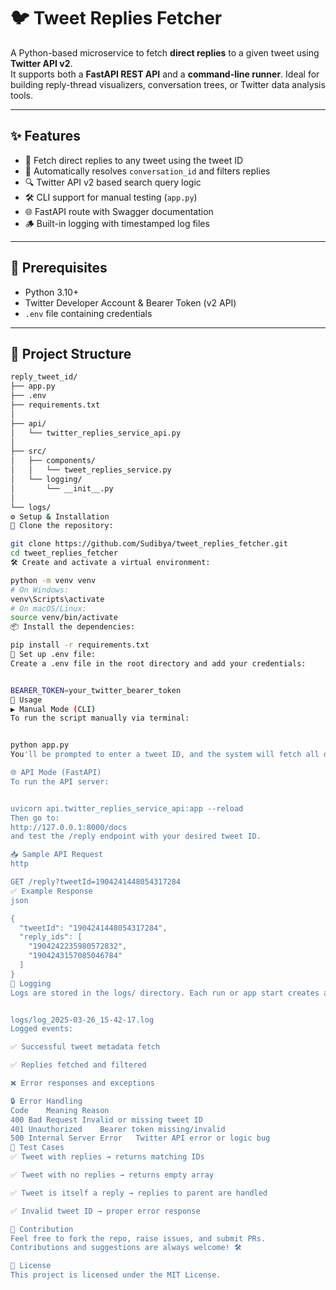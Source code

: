 # 🐦 Tweet Replies Fetcher

A Python-based microservice to fetch **direct replies** to a given tweet using **Twitter API v2**.  
It supports both a **FastAPI REST API** and a **command-line runner**. Ideal for building reply-thread visualizers, conversation trees, or Twitter data analysis tools.

---

## ✨ Features

- 📌 Fetch direct replies to any tweet using the tweet ID
- 🧠 Automatically resolves `conversation_id` and filters replies
- 🔍 Twitter API v2 based search query logic
- 🛠️ CLI support for manual testing (`app.py`)
- 🌐 FastAPI route with Swagger documentation
- 🪵 Built-in logging with timestamped log files

---

## 🧱 Prerequisites

- Python 3.10+
- Twitter Developer Account & Bearer Token (v2 API)
- `.env` file containing credentials

---

## 📁 Project Structure

```bash
reply_tweet_id/
├── app.py                                  
├── .env                                    
├── requirements.txt                         
│
├── api/
│   └── twitter_replies_service_api.py      
│
├── src/
│   ├── components/
│   │   └── tweet_replies_service.py         
│   └── logging/
│       └── __init__.py                    
│
└── logs/                                   
⚙️ Setup & Installation
🔧 Clone the repository:

git clone https://github.com/Sudibya/tweet_replies_fetcher.git
cd tweet_replies_fetcher
🛠️ Create and activate a virtual environment:

python -m venv venv
# On Windows:
venv\Scripts\activate
# On macOS/Linux:
source venv/bin/activate
📦 Install the dependencies:

pip install -r requirements.txt
🔐 Set up .env file:
Create a .env file in the root directory and add your credentials:


BEARER_TOKEN=your_twitter_bearer_token
🚀 Usage
▶️ Manual Mode (CLI)
To run the script manually via terminal:


python app.py
You'll be prompted to enter a tweet ID, and the system will fetch all direct replies to that tweet.

🌐 API Mode (FastAPI)
To run the API server:


uvicorn api.twitter_replies_service_api:app --reload
Then go to:
http://127.0.0.1:8000/docs
and test the /reply endpoint with your desired tweet ID.

📥 Sample API Request
http

GET /reply?tweetId=1904241448054317284
✅ Example Response
json

{
  "tweetId": "1904241448054317284",
  "reply_ids": [
    "1904242235980572832",
    "1904243157085046784"
  ]
}
📄 Logging
Logs are stored in the logs/ directory. Each run or app start creates a new file like:


logs/log_2025-03-26_15-42-17.log
Logged events:

✅ Successful tweet metadata fetch

✅ Replies fetched and filtered

❌ Error responses and exceptions

🔒 Error Handling
Code	Meaning	Reason
400	Bad Request	Invalid or missing tweet ID
401	Unauthorized	Bearer token missing/invalid
500	Internal Server Error	Twitter API error or logic bug
🧪 Test Cases
✅ Tweet with replies → returns matching IDs

✅ Tweet with no replies → returns empty array

✅ Tweet is itself a reply → replies to parent are handled

✅ Invalid tweet ID → proper error response

🤝 Contribution
Feel free to fork the repo, raise issues, and submit PRs.
Contributions and suggestions are always welcome! 🛠️

📜 License
This project is licensed under the MIT License.